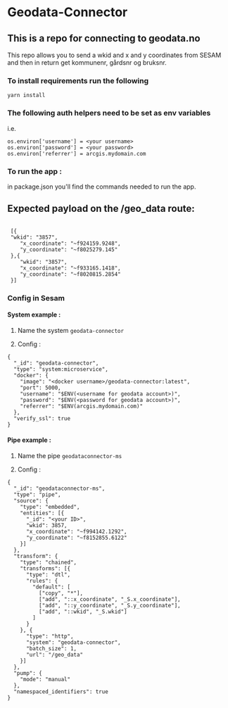 # Geodata-Connector

## This is a repo for connecting to geodata.no
This repo allows you to send a wkid and x and y coordinates from SESAM and then in return get kommunenr, gårdsnr og bruksnr.

### To install requirements run the following

```
yarn install
```

### The following auth helpers need to be set as env variables

i.e.

```
os.environ['username'] = <your username>
os.environ['password'] = <your password>
os.environ['referrer'] = arcgis.mydomain.com
```

### To run the app :
in package.json you'll find the
commands needed to run the app.

## Expected payload on the /geo_data route:

```

 [{
 "wkid": "3857",
    "x_coordinate": "~f924159.9248",
    "y_coordinate": "~f8025279.145"	
 },{
 	"wkid": "3857",
    "x_coordinate": "~f933165.1418",
    "y_coordinate": "~f8020815.2854"
 }]

```

### Config in Sesam

#### System example :

1. Name the system ```geodata-connector```

2. Config :

```
{
  "_id": "geodata-connector",
  "type": "system:microservice",
  "docker": {
    "image": "<docker username>/geodata-connector:latest",
    "port": 5000,
    "username": "$ENV(<username for geodata account>)",
    "password": "$ENV(<password for geodata account>)",
    "referrer": "$ENV(arcgis.mydomain.com)"
  },
  "verify_ssl": true
}
```

#### Pipe example :

1. Name the pipe ```geodataconnector-ms```

2. Config :

```
{
  "_id": "geodataconnector-ms",
  "type": "pipe",
  "source": {
    "type": "embedded",
    "entities": [{
      "_id": "<your ID>",
      "wkid": 3857,
      "x_coordinate": "~f994142.1292",
      "y_coordinate": "~f8152855.6122"
    }]
  },
  "transform": {
    "type": "chained",
    "transforms": [{
      "type": "dtl",
      "rules": {
        "default": [
          ["copy", "*"],
          ["add", "::x_coordinate", "_S.x_coordinate"],
          ["add", "::y_coordinate", "_S.y_coordinate"],
          ["add", "::wkid", "_S.wkid"]
        ]
      }
    }, {
      "type": "http",
      "system": "geodata-connector",
      "batch_size": 1,
      "url": "/geo_data"
    }]
  },
  "pump": {
    "mode": "manual"
  },
  "namespaced_identifiers": true
}
```